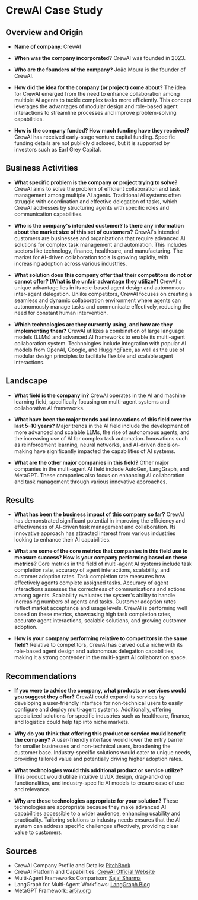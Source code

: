 # CrewAI Case Study

## Overview and Origin

* **Name of company**: CrewAI

* **When was the company incorporated?**
  CrewAI was founded in 2023.

* **Who are the founders of the company?**
  João Moura is the founder of CrewAI.

* **How did the idea for the company (or project) come about?**
  The idea for CrewAI emerged from the need to enhance collaboration among multiple AI agents to tackle complex tasks more efficiently. This concept leverages the advantages of modular design and role-based agent interactions to streamline processes and improve problem-solving capabilities.

* **How is the company funded? How much funding have they received?**
  CrewAI has received early-stage venture capital funding. Specific funding details are not publicly disclosed, but it is supported by investors such as Earl Grey Capital.

## Business Activities

* **What specific problem is the company or project trying to solve?**
  CrewAI aims to solve the problem of efficient collaboration and task management among multiple AI agents. Traditional AI systems often struggle with coordination and effective delegation of tasks, which CrewAI addresses by structuring agents with specific roles and communication capabilities.

* **Who is the company's intended customer? Is there any information about the market size of this set of customers?**
  CrewAI's intended customers are businesses and organizations that require advanced AI solutions for complex task management and automation. This includes sectors like technology, finance, healthcare, and manufacturing. The market for AI-driven collaboration tools is growing rapidly, with increasing adoption across various industries.

* **What solution does this company offer that their competitors do not or cannot offer? (What is the unfair advantage they utilize?)**
  CrewAI's unique advantage lies in its role-based agent design and autonomous inter-agent delegation. Unlike competitors, CrewAI focuses on creating a seamless and dynamic collaboration environment where agents can autonomously manage tasks and communicate effectively, reducing the need for constant human intervention.

* **Which technologies are they currently using, and how are they implementing them?**
  CrewAI utilizes a combination of large language models (LLMs) and advanced AI frameworks to enable its multi-agent collaboration system. Technologies include integration with popular AI models from OpenAI, Google, and HuggingFace, as well as the use of modular design principles to facilitate flexible and scalable agent interactions.

## Landscape

* **What field is the company in?**
  CrewAI operates in the AI and machine learning field, specifically focusing on multi-agent systems and collaborative AI frameworks.

* **What have been the major trends and innovations of this field over the last 5–10 years?**
  Major trends in the AI field include the development of more advanced and scalable LLMs, the rise of autonomous agents, and the increasing use of AI for complex task automation. Innovations such as reinforcement learning, neural networks, and AI-driven decision-making have significantly impacted the capabilities of AI systems.

* **What are the other major companies in this field?**
  Other major companies in the multi-agent AI field include AutoGen, LangGraph, and MetaGPT. These companies also focus on enhancing AI collaboration and task management through various innovative approaches.

## Results

* **What has been the business impact of this company so far?**
  CrewAI has demonstrated significant potential in improving the efficiency and effectiveness of AI-driven task management and collaboration. Its innovative approach has attracted interest from various industries looking to enhance their AI capabilities.

* **What are some of the core metrics that companies in this field use to measure success? How is your company performing based on these metrics?**
  Core metrics in the field of multi-agent AI systems include task completion rate, accuracy of agent interactions, scalability, and customer adoption rates. Task completion rate measures how effectively agents complete assigned tasks. Accuracy of agent interactions assesses the correctness of communications and actions among agents. Scalability evaluates the system's ability to handle increasing numbers of agents and tasks. Customer adoption rates reflect market acceptance and usage levels. CrewAI is performing well based on these metrics, showcasing high task completion rates, accurate agent interactions, scalable solutions, and growing customer adoption.

* **How is your company performing relative to competitors in the same field?**
  Relative to competitors, CrewAI has carved out a niche with its role-based agent design and autonomous delegation capabilities, making it a strong contender in the multi-agent AI collaboration space.

## Recommendations

* **If you were to advise the company, what products or services would you suggest they offer?**
  CrewAI could expand its services by developing a user-friendly interface for non-technical users to easily configure and deploy multi-agent systems. Additionally, offering specialized solutions for specific industries such as healthcare, finance, and logistics could help tap into niche markets.

* **Why do you think that offering this product or service would benefit the company?**
  A user-friendly interface would lower the entry barrier for smaller businesses and non-technical users, broadening the customer base. Industry-specific solutions would cater to unique needs, providing tailored value and potentially driving higher adoption rates.

* **What technologies would this additional product or service utilize?**
  This product would utilize intuitive UI/UX design, drag-and-drop functionalities, and industry-specific AI models to ensure ease of use and relevance.

* **Why are these technologies appropriate for your solution?**
  These technologies are appropriate because they make advanced AI capabilities accessible to a wider audience, enhancing usability and practicality. Tailoring solutions to industry needs ensures that the AI system can address specific challenges effectively, providing clear value to customers.

## Sources

- CrewAI Company Profile and Details: [PitchBook](https://pitchbook.com)
- CrewAI Platform and Capabilities: [CrewAI Official Website](https://crewai.net)
- Multi-Agent Frameworks Comparison: [Sajal Sharma](https://sajalsharma.com)
- LangGraph for Multi-Agent Workflows: [LangGraph Blog](https://blog.langchain.dev)
- MetaGPT Framework: [ar5iv.org](https://ar5iv.org)
